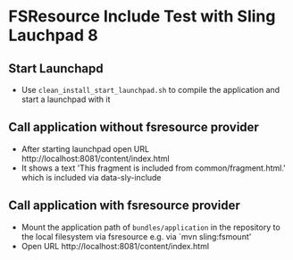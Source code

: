 FSResource Include Test with Sling Lauchpad 8
=============================================

Start Launchapd
---------------

* Use `clean_install_start_launchpad.sh` to compile the application and start a launchpad with it


Call application without fsresource provider
--------------------------------------------

* After starting launchpad open URL http://localhost:8081/content/index.html
* It shows a text 'This fragment is included from common/fragment.html.' which is included via data-sly-include

Call application with fsresource provider
--------------------------------------------

* Mount the application path of `bundles/application` in the repository to the local filesystem via fsresource e.g. via
  `mvn sling:fsmount'
* Open URL http://localhost:8081/content/index.html
